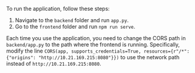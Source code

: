 To run the application, follow these steps:

1. Navigate to the `backend` folder and run `app.py`.
2. Go to the `frontend` folder and run `npm run serve`.

Each time you use the application, you need to change the CORS path in `backend/app.py` to the path where the frontend is running. Specifically, modify the line `CORS(app, supports_credentials=True, resources={r"/*": {"origins": "http://10.21.169.215:8080"}})` to use the network path instead of `http://10.21.169.215:8080`.
